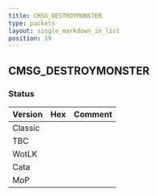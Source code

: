```yaml
---
title: CMSG_DESTROYMONSTER
type: packets
layout: single_markdown_in_list
position: 19
---
```


## CMSG_DESTROYMONSTER

### Status

Version    | Hex        | Comment
---------- | ---------- | ---------- 
Classic    |            |
TBC        |            |
WotLK      |            |
Cata       |            |
MoP        |            |